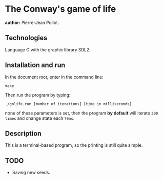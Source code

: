 # The Conway's game of life

**author:** Pierre-Jean Pollot.

## Technologies 

Language C with the graphic library SDL2. 

## Installation and run

In the document root, enter in the command line:

```{sh}
make
```

Then run the program by typing:

```{sh}
./golife.run [number of iterations] [time in milliseconds]
```

none of these parameters is set, then the program **by default** will iterate `300 times` and change state each `70ms`.

## Description

This is a terminal-based program, so the printing is still quite simple.

## TODO

- Saving new seeds.
